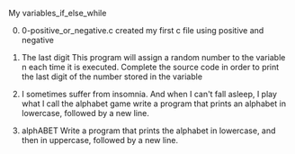 My variables_if_else_while

0. 0-positive_or_negative.c
created my first c file using positive and negative

1. The last digit
This program will assign a random number to the variable n each time it is executed. Complete the source code in order to print the last digit of the number stored in the variable

2. I sometimes suffer from insomnia. And when I can't fall asleep, I play what I call the alphabet game
write a program that prints an alphabet in lowercase, followed by a new line.

3. alphABET
Write a program that prints the alphabet in lowercase, and then in uppercase, followed by a new line.
